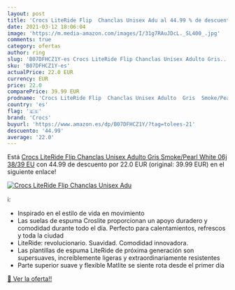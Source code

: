 ```yaml
---
layout: post
title: 'Crocs LiteRide Flip  Chanclas Unisex Adu al 44.99 % de descuento'
date: 2021-03-12 18:06:04
image: 'https://m.media-amazon.com/images/I/31g7RAuJDcL._SL400_.jpg'
comments: true
category: ofertas
author: ring
slug: 'B07DFHCZ1Y-es Crocs LiteRide Flip Chanclas Unisex Adulto Gris...'
sku: 'B07DFHCZ1Y-es'
actualPrice: 22.0 EUR
currency: EUR
price: 22.0
comparePrice: 39.99 EUR
prodname: 'Crocs LiteRide Flip  Chanclas Unisex Adulto  Gris  Smoke/Pearl White 06j   38/39 EU'
country: 'es'
flag: '🇪🇸'
brand: 'Crocs'
buyurl: 'https://www.amazon.es/dp/B07DFHCZ1Y/?tag=tolees-21'
descuento: '44.99'
average: '22.0'
---
```


Está [Crocs LiteRide Flip  Chanclas Unisex Adulto  Gris  Smoke/Pearl White 06j   38/39 EU](https://www.amazon.es/dp/B07DFHCZ1Y/?tag=tolees-21) con 44.99 de descuento por 22.0 EUR (original: 39.99 EUR) en el siguiente enlace!

[![Crocs LiteRide Flip  Chanclas Unisex Adu](https://m.media-amazon.com/images/I/31g7RAuJDcL._SL400_.jpg)](https://www.amazon.es/dp/B07DFHCZ1Y/?tag=tolees-21)

ℹ️:

- Inspirado en el estilo de vida en movimiento
- Las suelas de espuma Croslite proporcionan un apoyo duradero y comodidad durante todo el día. Perfecto para calentamientos, refrescos y toda la ciudad
- LiteRide: revolucionario. Suavidad. Comodidad innovadora.
- Las plantillas de espuma LiteRide de próxima generación son supersuaves, increíblemente ligeras y extraordinariamente resistentes
- Parte superior suave y flexible Matlite se siente rota desde el primer día

[🛒 Ver la oferta!!](https://www.amazon.es/dp/B07DFHCZ1Y/?tag=tolees-21)
